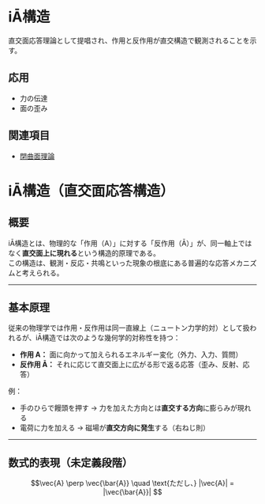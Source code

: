 # iĀ構造

直交面応答理論として提唱され、作用と反作用が直交構造で観測されることを示す。

## 応用

- 力の伝達
- 面の歪み

## 関連項目

- [閉曲面理論](閉曲面理論.md)
# iĀ構造（直交面応答構造）

## 概要

iĀ構造とは、物理的な「作用（A）」に対する「反作用（Ā）」が、同一軸上ではなく**直交面上に現れる**という構造的原理である。  
この構造は、観測・反応・共鳴といった現象の根底にある普遍的な応答メカニズムと考えられる。

---

## 基本原理

従来の物理学では作用・反作用は同一直線上（ニュートン力学的対）として扱われるが、iĀ構造では次のような幾何学的対称性を持つ：

- **作用 A：** 面に向かって加えられるエネルギー変化（外力、入力、質問）
- **反作用 Ā：** それに応じて直交面上に広がる形で返る応答（歪み、反射、応答）

例：
- 手のひらで饅頭を押す → 力を加えた方向とは**直交する方向**に膨らみが現れる
- 電荷に力を加える → 磁場が**直交方向に発生**する（右ねじ則）

---

## 数式的表現（未定義段階）

```math
\vec{A} \perp \vec{\bar{A}} \quad \text{ただし、} |\vec{A}| = |\vec{\bar{A}}|
